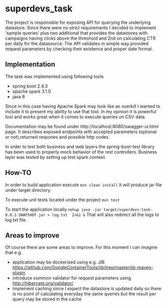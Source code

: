 # superdevs_task

The project is responsible for exposing API for querying the underlying datastore. Since there were no strict requirements I decided to implement 'sample queries' plus two additional that
provides the datastores with campaigns having clicks above the threshold and 2nd on calculating CTR per daily for the datasource. The API validates in simple way provided request parameters
by checking their existence and proper date format.

## Implementation
The task was implemented using following tools
- spring boot 2.4.3
- apache spark 3.1.0
- java 8

Since in this case having Apache Spark may look like an overkill I wanted to include it to present my ability to use that tool. In my opinion it is powerful tool and works great when it comes
to execute queries on CSV data.

Documentation may be found under http://localhost:8080/swagger-ui.html page. It describes exposed endpoints with accepted parameters (optional or not),returned respones and possible http codes.

In order to test both business and web layers the spring-boot-test library has been used to properly mock behavior of the rest controllers. Business layer was tested by setting up test spark context.

## How-TO
In order to build application execute
`mvn clean install`
It will produce jar file under target directory.

To execute unit tests located under the project
`mvn test`

To start the application locally
`nohup java -jar target/superdevs-task-0.0.1-SNAPSHOT.jar > log.txt  2>&1 &`
That will also redirect all the logs to log.txt file.

## Areas to improve
Of course there are some areas to improve. For this moment I can imagine that e.g.
- application may be dockerized using e.g. JIB https://github.com/GoogleContainerTools/jib/tree/master/jib-maven-plugin
- introduce common validator for request parameters using http://hibernate.org/validator/
- implement caching since I expect the datastore is updated daily so there is no point of calculating everyday the same queries but the result per query may be stored in the cache